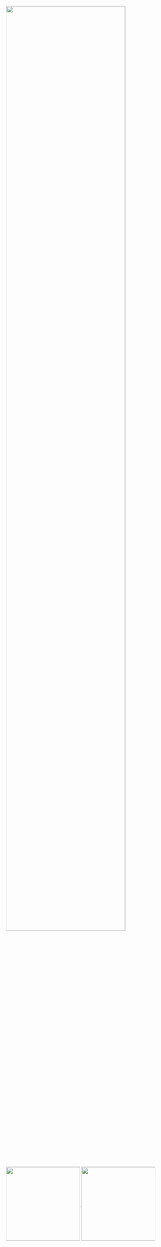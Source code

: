 
  <p>
      <img src="http://github-readme-streak-stats.herokuapp.com?user=joechea-aupp&theme=onedark&exclude_days=Sun%2CSat" width="80%" />
    </p>


<a href="https://github.com/anuraghazra/github-readme-stats">
  <img height=200 align="center" src="https://github-readme-stats.vercel.app/api?username=joechea-aupp&hide=stars,issues&show_icons=true&theme=onedark&rank_icon=github" />
</a>
<a href="https://github.com/anuraghazra/convoychat">
  <img height=200 align="center" src="https://github-readme-stats.vercel.app/api/top-langs/?username=joechea-aupp&langs_count=8&layout=compact&theme=onedark&card_width=320" />
</a>
